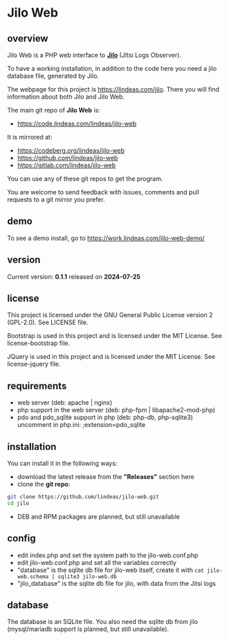# Jilo Web

## overview

Jilo Web is a PHP web interface to **[Jilo](https://work.lindeas.com/redirect.php?url=jilo)** (JItsi Logs Observer).

To have a working installation, in addition to the code here you need a jilo database file, generated by Jilo.

The webpage for this project is https://lindeas.com/jilo. There you will find information about both Jilo and Jilo Web.

The main git repo of **Jilo Web** is:
- https://code.lindeas.com/lindeas/jilo-web

It is mirrored at:
- https://codeberg.org/lindeas/jilo-web
- https://github.com/lindeas/jilo-web
- https://gitlab.com/lindeas/jilo-web

You can use any of these git repos to get the program.

You are welcome to send feedback with issues, comments and pull requests to a git mirror you prefer.

## demo

To see a demo install, go to https://work.lindeas.com/jilo-web-demo/

## version

Current version: **0.1.1** released on **2024-07-25**

## license

This project is licensed under the GNU General Public License version 2 (GPL-2.0). See LICENSE file.

Bootstrap is used in this project and is licensed under the MIT License. See license-bootstrap file.

JQuery is used in this project and is licensed under the MIT License. See license-jquery file.

## requirements

- web server (deb: apache | nginx)
- php support in the web server (deb: php-fpm | libapache2-mod-php)
- pdo and pdo_sqlite support in php (deb: php-db, php-sqlite3) uncomment in php.ini: ;extension=pdo_sqlite

## installation

You can install it in the following ways:

- download the latest release from the **"Releases"** section here
- clone the **git repo**:
```bash
git clone https://github.com/lindeas/jilo-web.git
cd jilo
```
- DEB and RPM packages are planned, but still unavailable

## config

- edit index.php and set the system path to the jilo-web.conf.php
- edit jilo-web.conf.php and set all the variables correctly
- "database" is the sqlite db file for jilo-web itself, create it with `cat jilo-web.schema | sqlite3 jilo-web.db`
- "jilo_database" is the sqlite db file for jilo, with data from the Jitsi logs

## database

The database is an SQLite file. You also need the sqlite db from jilo (mysql/mariadb support is planned, but still unavailable).
